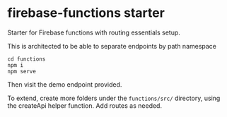 # firebase-functions starter

Starter for Firebase functions with routing essentials setup.

This is architected to be able to separate endpoints by path namespace

```
cd functions
npm i
npm serve
```

Then visit the demo endpoint provided.

To extend, create more folders under the `functions/src/` directory, using the createApi helper function.  Add routes as needed.
